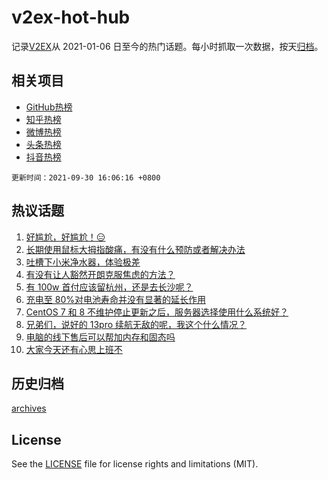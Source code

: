 # v2ex-hot-hub

 记录[V2EX](https://www.v2ex.com/)从 2021-01-06 日至今的热门话题。每小时抓取一次数据，按天[归档](archives)。
 
 ## 相关项目

- [GitHub热榜](https://github.com/snaildev/github-hot-hub)
- [知乎热榜](https://github.com/snaildev/zhihu-hot-hub)
- [微博热榜](https://github.com/snaildev/weibo-hot-hub)
- [头条热榜](https://github.com/snaildev/toutiao-hot-hub)
- [抖音热榜](https://github.com/snaildev/douyin-hot-hub)


 `更新时间：2021-09-30 16:06:16 +0800`

## 热议话题

1. [好尴尬，好尴尬！😑](https://www.v2ex.com/t/805343)
1. [长期使用鼠标大拇指酸痛，有没有什么预防或者解决办法](https://www.v2ex.com/t/805297)
1. [吐槽下小米净水器，体验极差](https://www.v2ex.com/t/805299)
1. [有没有让人豁然开朗克服焦虑的方法？](https://www.v2ex.com/t/805311)
1. [有 100w 首付应该留杭州，还是去长沙呢？](https://www.v2ex.com/t/805353)
1. [充电至 80%对电池寿命并没有显著的延长作用](https://www.v2ex.com/t/805279)
1. [CentOS 7 和 8 不维护停止更新之后，服务器选择使用什么系统好？](https://www.v2ex.com/t/805300)
1. [兄弟们，说好的 13pro 续航无敌的呢，我这个什么情况？](https://www.v2ex.com/t/805255)
1. [电脑的线下售后可以帮加内存和固态吗](https://www.v2ex.com/t/805258)
1. [大家今天还有心思上班不](https://www.v2ex.com/t/805324)

## 历史归档

[archives](archives)

## License

See the [LICENSE](LICENSE) file for license rights and limitations (MIT).
